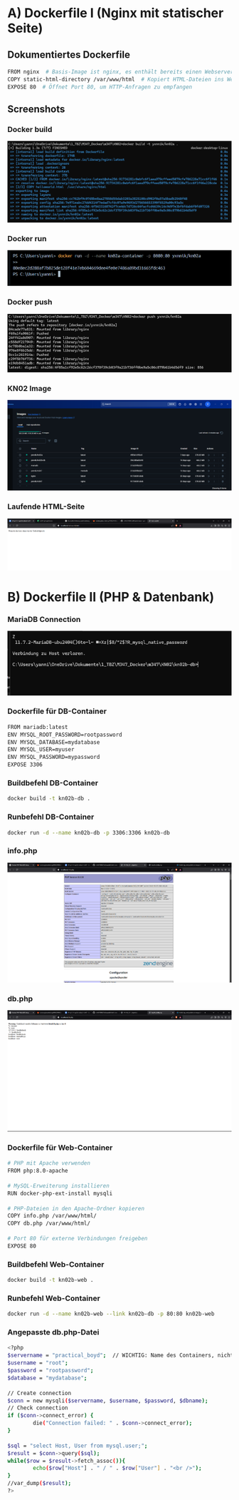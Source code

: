 # A) Dockerfile I (Nginx mit statischer Seite)

## Dokumentiertes Dockerfile
```sh
FROM nginx  # Basis-Image ist nginx, es enthält bereits einen Webserver
COPY static-html-directory /var/www/html  # Kopiert HTML-Dateien ins Webserver-Verzeichnis
EXPOSE 80  # Öffnet Port 80, um HTTP-Anfragen zu empfangen
```

## Screenshots

### Docker build
![](build.png)

### Docker run
![](run.png)

### Docker push
![](push.png)

### KN02 Image
![](image.png)

### Laufende HTML-Seite
![](html.png)

# B) Dockerfile II (PHP & Datenbank)

### MariaDB Connection
![](maria.png)

### Dockerfile für DB-Container
```sh
FROM mariadb:latest  
ENV MYSQL_ROOT_PASSWORD=rootpassword  
ENV MYSQL_DATABASE=mydatabase  
ENV MYSQL_USER=myuser  
ENV MYSQL_PASSWORD=mypassword  
EXPOSE 3306
```
### Buildbefehl DB-Container
```sh
docker build -t kn02b-db .
```

### Runbefehl DB-Container
```sh
docker run -d --name kn02b-db -p 3306:3306 kn02b-db
```
### info.php
![](info.png)

### db.php
![](db.png)

### Dockerfile für Web-Container
```sh
# PHP mit Apache verwenden
FROM php:8.0-apache  

# MySQL-Erweiterung installieren
RUN docker-php-ext-install mysqli  

# PHP-Dateien in den Apache-Ordner kopieren
COPY info.php /var/www/html/  
COPY db.php /var/www/html/  

# Port 80 für externe Verbindungen freigeben
EXPOSE 80
```

### Buildbefehl Web-Container
```sh
docker build -t kn02b-web .
```

### Runbefehl Web-Container
```sh
docker run -d --name kn02b-web --link kn02b-db -p 80:80 kn02b-web
```
### Angepasste db.php-Datei
```sh
<?php
$servername = "practical_boyd";  // WICHTIG: Name des Containers, nicht "localhost"
$username = "root";
$password = "rootpassword";
$database = "mydatabase";

// Create connection
$conn = new mysqli($servername, $username, $password, $dbname);
// Check connection
if ($conn->connect_error) {
        die("Connection failed: " . $conn->connect_error);
}

$sql = "select Host, User from mysql.user;";
$result = $conn->query($sql);
while($row = $result->fetch_assoc()){
        echo($row["Host"] . " / " . $row["User"] . "<br />");
}
//var_dump($result);
?>
```
